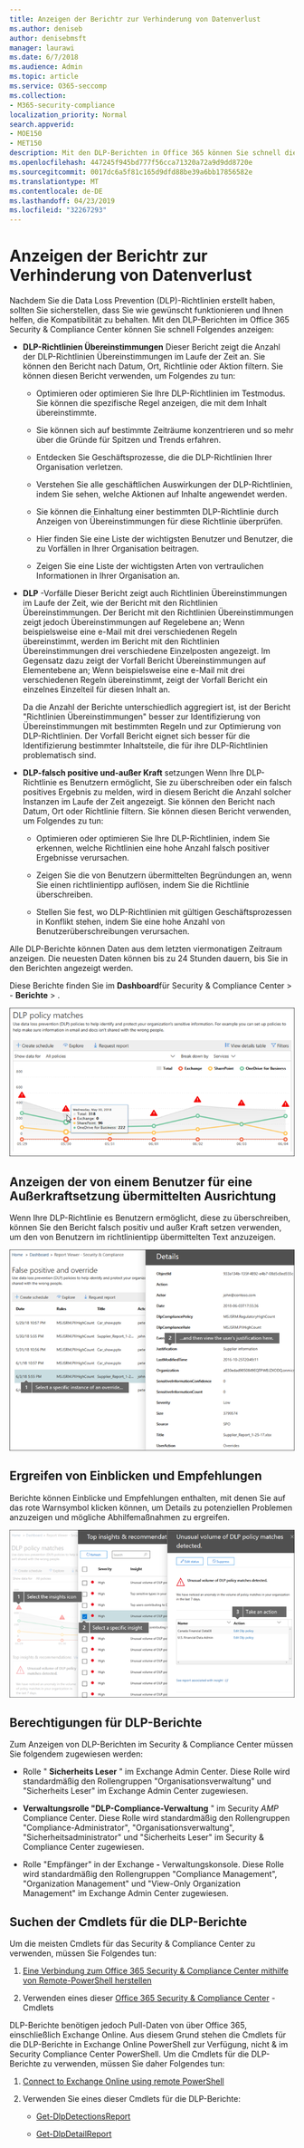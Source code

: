 ```yaml
---
title: Anzeigen der Berichtr zur Verhinderung von Datenverlust
ms.author: deniseb
author: denisebmsft
manager: laurawi
ms.date: 6/7/2018
ms.audience: Admin
ms.topic: article
ms.service: O365-seccomp
ms.collection:
- M365-security-compliance
localization_priority: Normal
search.appverid:
- MOE150
- MET150
description: Mit den DLP-Berichten in Office 365 können Sie schnell die Anzahl der Übereinstimmungen, Überschreibungen oder falsch positiver DLP-Richtlinien anzeigen. sehen Sie nach, ob Sie im Laufe der Zeit nach oben oder unten tendieren; Filtern Sie den Bericht auf unterschiedliche Weise. , und zeigen Sie zusätzliche Details an, indem Sie einen Punkt auf einer Position im Diagramm auswählen.
ms.openlocfilehash: 447245f945bd777f56cca71320a72a9d9dd8720e
ms.sourcegitcommit: 0017dc6a5f81c165d9dfd88be39a6bb17856582e
ms.translationtype: MT
ms.contentlocale: de-DE
ms.lasthandoff: 04/23/2019
ms.locfileid: "32267293"
---
```

# <a name="view-the-reports-for-data-loss-prevention"></a>Anzeigen der Berichtr zur Verhinderung von Datenverlust

Nachdem Sie die Data Loss Prevention (DLP)-Richtlinien erstellt haben, sollten Sie sicherstellen, dass Sie wie gewünscht funktionieren und Ihnen helfen, die Kompatibilität zu behalten. Mit den DLP-Berichten im Office 365 Security &amp; Compliance Center können Sie schnell Folgendes anzeigen:
  
- **DLP-Richtlinien Übereinstimmungen** Dieser Bericht zeigt die Anzahl der DLP-Richtlinien Übereinstimmungen im Laufe der Zeit an. Sie können den Bericht nach Datum, Ort, Richtlinie oder Aktion filtern. Sie können diesen Bericht verwenden, um Folgendes zu tun: 
    
  - Optimieren oder optimieren Sie Ihre DLP-Richtlinien im Testmodus. Sie können die spezifische Regel anzeigen, die mit dem Inhalt übereinstimmte.
    
  - Sie können sich auf bestimmte Zeiträume konzentrieren und so mehr über die Gründe für Spitzen und Trends erfahren.
    
  - Entdecken Sie Geschäftsprozesse, die die DLP-Richtlinien Ihrer Organisation verletzen.
    
  - Verstehen Sie alle geschäftlichen Auswirkungen der DLP-Richtlinien, indem Sie sehen, welche Aktionen auf Inhalte angewendet werden.
    
  - Sie können die Einhaltung einer bestimmten DLP-Richtlinie durch Anzeigen von Übereinstimmungen für diese Richtlinie überprüfen.
    
  - Hier finden Sie eine Liste der wichtigsten Benutzer und Benutzer, die zu Vorfällen in Ihrer Organisation beitragen.
    
  - Zeigen Sie eine Liste der wichtigsten Arten von vertraulichen Informationen in Ihrer Organisation an.
    
- **DLP** -Vorfälle Dieser Bericht zeigt auch Richtlinien Übereinstimmungen im Laufe der Zeit, wie der Bericht mit den Richtlinien Übereinstimmungen. Der Bericht mit den Richtlinien Übereinstimmungen zeigt jedoch Übereinstimmungen auf Regelebene an; Wenn beispielsweise eine e-Mail mit drei verschiedenen Regeln übereinstimmt, werden im Bericht mit den Richtlinien Übereinstimmungen drei verschiedene Einzelposten angezeigt. Im Gegensatz dazu zeigt der Vorfall Bericht Übereinstimmungen auf Elementebene an; Wenn beispielsweise eine e-Mail mit drei verschiedenen Regeln übereinstimmt, zeigt der Vorfall Bericht ein einzelnes Einzelteil für diesen Inhalt an. 
    
  Da die Anzahl der Berichte unterschiedlich aggregiert ist, ist der Bericht "Richtlinien Übereinstimmungen" besser zur Identifizierung von Übereinstimmungen mit bestimmten Regeln und zur Optimierung von DLP-Richtlinien. Der Vorfall Bericht eignet sich besser für die Identifizierung bestimmter Inhaltsteile, die für ihre DLP-Richtlinien problematisch sind.
    
- **DLP-falsch positive und-außer Kraft** setzungen Wenn Ihre DLP-Richtlinie es Benutzern ermöglicht, Sie zu überschreiben oder ein falsch positives Ergebnis zu melden, wird in diesem Bericht die Anzahl solcher Instanzen im Laufe der Zeit angezeigt. Sie können den Bericht nach Datum, Ort oder Richtlinie filtern. Sie können diesen Bericht verwenden, um Folgendes zu tun: 
    
  - Optimieren oder optimieren Sie Ihre DLP-Richtlinien, indem Sie erkennen, welche Richtlinien eine hohe Anzahl falsch positiver Ergebnisse verursachen.
    
  - Zeigen Sie die von Benutzern übermittelten Begründungen an, wenn Sie einen richtlinientipp auflösen, indem Sie die Richtlinie überschreiben.
    
  - Stellen Sie fest, wo DLP-Richtlinien mit gültigen Geschäftsprozessen in Konflikt stehen, indem Sie eine hohe Anzahl von Benutzerüberschreibungen verursachen.
    
Alle DLP-Berichte können Daten aus dem letzten viermonatigen Zeitraum anzeigen. Die neuesten Daten können bis zu 24 Stunden dauern, bis Sie in den Berichten angezeigt werden.
  
Diese Berichte finden Sie im **Dashboard**für Security &amp; Compliance Center \> - **Berichte** \> .
  
![Bericht zu DLP-Richtlinien Übereinstimmungen](media/117d20c9-d379-403f-ad68-1f5cd6c4e5cf.png)
  
## <a name="view-the-justification-submitted-by-a-user-for-an-override"></a>Anzeigen der von einem Benutzer für eine Außerkraftsetzung übermittelten Ausrichtung

Wenn Ihre DLP-Richtlinie es Benutzern ermöglicht, diese zu überschreiben, können Sie den Bericht falsch positiv und außer Kraft setzen verwenden, um den von Benutzern im richtlinientipp übermittelten Text anzuzeigen.
  
![Feld "Ausrichtung" in Details des DLP-falsch positiven und-Außerkraftsetzungs Berichts](media/e11e3126-026d-4e77-a16d-74a0686d1fa3.png)
  
## <a name="take-action-on-insights-and-recommendations"></a>Ergreifen von Einblicken und Empfehlungen

Berichte können Einblicke und Empfehlungen enthalten, mit denen Sie auf das rote Warnsymbol klicken können, um Details zu potenziellen Problemen anzuzeigen und mögliche Abhilfemaßnahmen zu ergreifen.
  
![Klicken auf ein Einblicke-Symbol, um Details und auszuführende Aktionen anzuzeigen](media/51782036-7299-4960-8175-75c2b1637159.png)
  
## <a name="permissions-for-dlp-reports"></a>Berechtigungen für DLP-Berichte

Zum Anzeigen von DLP-Berichten im Security & Compliance Center müssen Sie folgendem zugewiesen werden:

- Rolle " **Sicherheits Leser** " im Exchange Admin Center. Diese Rolle wird standardmäßig den Rollengruppen "Organisationsverwaltung" und "Sicherheits Leser" im Exchange Admin Center zugewiesen.

- **Verwaltungsrolle "DLP-Compliance-Verwaltung** " im Security _AMP_ Compliance Center. Diese Rolle wird standardmäßig den Rollengruppen "Compliance-Administrator", "Organisationsverwaltung", "Sicherheitsadministrator" und "Sicherheits Leser" im Security & Compliance Center zugewiesen.

- Rolle "Empfänger" in der Exchange **-** Verwaltungskonsole. Diese Rolle wird standardmäßig den Rollengruppen "Compliance Management", "Organization Management" und "View-Only Organization Management" im Exchange Admin Center zugewiesen.

## <a name="find-the-cmdlets-for-the-dlp-reports"></a>Suchen der Cmdlets für die DLP-Berichte

Um die meisten Cmdlets für das Security &amp; Compliance Center zu verwenden, müssen Sie Folgendes tun:
  
1. [Eine Verbindung zum Office 365 Security &amp; Compliance Center mithilfe von Remote-PowerShell herstellen](http://go.microsoft.com/fwlink/?LinkID=799771&amp;clcid=0x409)
    
2. Verwenden eines dieser [Office 365 Security &amp; Compliance Center](http://go.microsoft.com/fwlink/?LinkID=799772&amp;clcid=0x409) -Cmdlets
    
DLP-Berichte benötigen jedoch Pull-Daten von über Office 365, einschließlich Exchange Online. Aus diesem Grund stehen die Cmdlets für die DLP-Berichte in Exchange Online PowerShell zur Verfügung, nicht &amp; im Security Compliance Center PowerShell. Um die Cmdlets für die DLP-Berichte zu verwenden, müssen Sie daher Folgendes tun:
  
1. [Connect to Exchange Online using remote PowerShell](http://go.microsoft.com/fwlink/?LinkID=799773&amp;clcid=0x409)
    
2. Verwenden Sie eines dieser Cmdlets für die DLP-Berichte:
    
      - [Get-DlpDetectionsReport](http://go.microsoft.com/fwlink/?LinkID=799774&amp;clcid=0x409)
    
      - [Get-DlpDetailReport](http://go.microsoft.com/fwlink/?LinkID=799775&amp;clcid=0x409)
    

